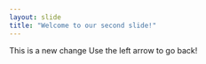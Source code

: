```yaml
---
layout: slide
title: "Welcome to our second slide!"
---
```

This is a new change
Use the left arrow to go back!